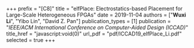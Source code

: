 +++
prefix = "[C8]"
title = "elfPlace: Electrostatics-based Placement for Large-Scale Heterogeneous FPGAs"
date = 2019-11-04
authors = ["**Wuxi Li**", "Yibo Lin", "David Z. Pan"]
publication_types = [1]
publication = "*IEEE/ACM International Conference on Computer-Aided Design (ICCAD)*"
title_href = "javascript:void(0)"
url_pdf = "pdf/ICCAD19_elfPlace_Li.pdf"
selected = true
+++
